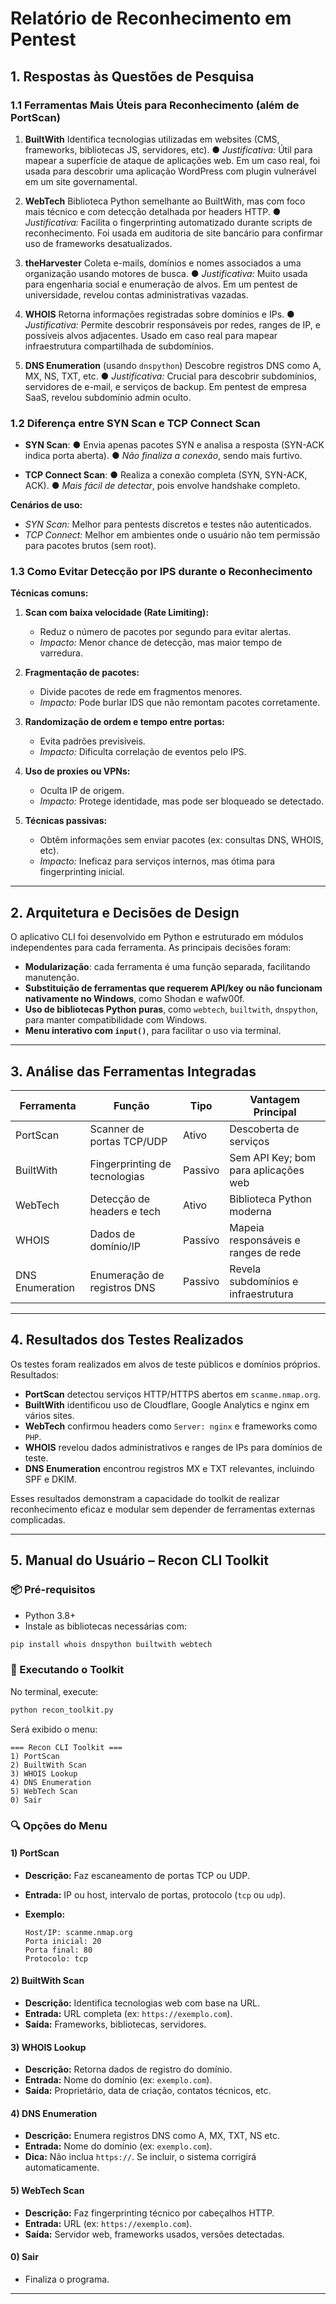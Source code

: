 # Relatório de Reconhecimento em Pentest

## 1. Respostas às Questões de Pesquisa

### 1.1 Ferramentas Mais Úteis para Reconhecimento (além de PortScan)

1. **BuiltWith**
   Identifica tecnologias utilizadas em websites (CMS, frameworks, bibliotecas JS, servidores, etc).
   ● *Justificativa:* Útil para mapear a superfície de ataque de aplicações web. Em um caso real, foi usada para descobrir uma aplicação WordPress com plugin vulnerável em um site governamental.

2. **WebTech**
   Biblioteca Python semelhante ao BuiltWith, mas com foco mais técnico e com detecção detalhada por headers HTTP.
   ● *Justificativa:* Facilita o fingerprinting automatizado durante scripts de reconhecimento. Foi usada em auditoria de site bancário para confirmar uso de frameworks desatualizados.

3. **theHarvester**
   Coleta e-mails, domínios e nomes associados a uma organização usando motores de busca.
   ● *Justificativa:* Muito usada para engenharia social e enumeração de alvos. Em um pentest de universidade, revelou contas administrativas vazadas.

4. **WHOIS**
   Retorna informações registradas sobre domínios e IPs.
   ● *Justificativa:* Permite descobrir responsáveis por redes, ranges de IP, e possíveis alvos adjacentes. Usado em caso real para mapear infraestrutura compartilhada de subdomínios.

5. **DNS Enumeration** (usando `dnspython`)
   Descobre registros DNS como A, MX, NS, TXT, etc.
   ● *Justificativa:* Crucial para descobrir subdomínios, servidores de e-mail, e serviços de backup. Em pentest de empresa SaaS, revelou subdomínio admin oculto.

### 1.2 Diferença entre SYN Scan e TCP Connect Scan

* **SYN Scan**:
  ● Envia apenas pacotes SYN e analisa a resposta (SYN-ACK indica porta aberta).
  ● *Não finaliza a conexão*, sendo mais furtivo.

* **TCP Connect Scan**:
  ● Realiza a conexão completa (SYN, SYN-ACK, ACK).
  ● *Mais fácil de detectar*, pois envolve handshake completo.

**Cenários de uso:**

* *SYN Scan:* Melhor para pentests discretos e testes não autenticados.
* *TCP Connect:* Melhor em ambientes onde o usuário não tem permissão para pacotes brutos (sem root).

### 1.3 Como Evitar Detecção por IPS durante o Reconhecimento

**Técnicas comuns:**

1. **Scan com baixa velocidade (Rate Limiting):**

   * Reduz o número de pacotes por segundo para evitar alertas.
   * *Impacto:* Menor chance de detecção, mas maior tempo de varredura.

2. **Fragmentação de pacotes:**

   * Divide pacotes de rede em fragmentos menores.
   * *Impacto:* Pode burlar IDS que não remontam pacotes corretamente.

3. **Randomização de ordem e tempo entre portas:**

   * Evita padrões previsíveis.
   * *Impacto:* Dificulta correlação de eventos pelo IPS.

4. **Uso de proxies ou VPNs:**

   * Oculta IP de origem.
   * *Impacto:* Protege identidade, mas pode ser bloqueado se detectado.

5. **Técnicas passivas:**

   * Obtêm informações sem enviar pacotes (ex: consultas DNS, WHOIS, etc).
   * *Impacto:* Ineficaz para serviços internos, mas ótima para fingerprinting inicial.

---

## 2. Arquitetura e Decisões de Design

O aplicativo CLI foi desenvolvido em Python e estruturado em módulos independentes para cada ferramenta. As principais decisões foram:

* **Modularização**: cada ferramenta é uma função separada, facilitando manutenção.
* **Substituição de ferramentas que requerem API/key ou não funcionam nativamente no Windows**, como Shodan e wafw00f.
* **Uso de bibliotecas Python puras**, como `webtech`, `builtwith`, `dnspython`, para manter compatibilidade com Windows.
* **Menu interativo com `input()`**, para facilitar o uso via terminal.

---

## 3. Análise das Ferramentas Integradas

| Ferramenta      | Função                        | Tipo    | Vantagem Principal                   |
| --------------- | ----------------------------- | ------- | ------------------------------------ |
| PortScan        | Scanner de portas TCP/UDP     | Ativo   | Descoberta de serviços               |
| BuiltWith       | Fingerprinting de tecnologias | Passivo | Sem API Key; bom para aplicações web |
| WebTech         | Detecção de headers e tech    | Ativo   | Biblioteca Python moderna            |
| WHOIS           | Dados de domínio/IP           | Passivo | Mapeia responsáveis e ranges de rede |
| DNS Enumeration | Enumeração de registros DNS   | Passivo | Revela subdomínios e infraestrutura  |

---

## 4. Resultados dos Testes Realizados

Os testes foram realizados em alvos de teste públicos e domínios próprios. Resultados:

* **PortScan** detectou serviços HTTP/HTTPS abertos em `scanme.nmap.org`.
* **BuiltWith** identificou uso de Cloudflare, Google Analytics e nginx em vários sites.
* **WebTech** confirmou headers como `Server: nginx` e frameworks como `PHP`.
* **WHOIS** revelou dados administrativos e ranges de IPs para domínios de teste.
* **DNS Enumeration** encontrou registros MX e TXT relevantes, incluindo SPF e DKIM.

Esses resultados demonstram a capacidade do toolkit de realizar reconhecimento eficaz e modular sem depender de ferramentas externas complicadas.

---

## 5. Manual do Usuário – Recon CLI Toolkit

### 📦 Pré-requisitos

* Python 3.8+
* Instale as bibliotecas necessárias com:

```bash
pip install whois dnspython builtwith webtech
```

### 🚀 Executando o Toolkit

No terminal, execute:

```bash
python recon_toolkit.py
```

Será exibido o menu:

```
=== Recon CLI Toolkit ===
1) PortScan
2) BuiltWith Scan
3) WHOIS Lookup
4) DNS Enumeration
5) WebTech Scan
0) Sair
```

### 🔍 Opções do Menu

#### 1) **PortScan**

* **Descrição:** Faz escaneamento de portas TCP ou UDP.
* **Entrada:** IP ou host, intervalo de portas, protocolo (`tcp` ou `udp`).
* **Exemplo:**

  ```
  Host/IP: scanme.nmap.org  
  Porta inicial: 20  
  Porta final: 80  
  Protocolo: tcp  
  ```

#### 2) **BuiltWith Scan**

* **Descrição:** Identifica tecnologias web com base na URL.
* **Entrada:** URL completa (ex: `https://exemplo.com`).
* **Saída:** Frameworks, bibliotecas, servidores.

#### 3) **WHOIS Lookup**

* **Descrição:** Retorna dados de registro do domínio.
* **Entrada:** Nome do domínio (ex: `exemplo.com`).
* **Saída:** Proprietário, data de criação, contatos técnicos, etc.

#### 4) **DNS Enumeration**

* **Descrição:** Enumera registros DNS como A, MX, TXT, NS etc.
* **Entrada:** Nome do domínio (ex: `exemplo.com`).
* **Dica:** Não inclua `https://`. Se incluir, o sistema corrigirá automaticamente.

#### 5) **WebTech Scan**

* **Descrição:** Faz fingerprinting técnico por cabeçalhos HTTP.
* **Entrada:** URL (ex: `https://exemplo.com`).
* **Saída:** Servidor web, frameworks usados, versões detectadas.

#### 0) **Sair**

* Finaliza o programa.

---